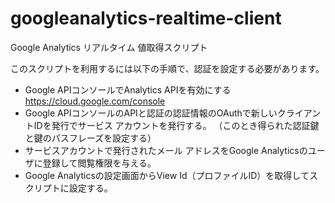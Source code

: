 googleanalytics-realtime-client
===============================

Google Analytics リアルタイム 値取得スクリプト　


このスクリプトを利用するには以下の手順で、認証を設定する必要があります。

* Google APIコンソールでAnalytics APIを有効にする
  https://cloud.google.com/console
* Google APIコンソールのAPIと認証の認証情報のOAuthで新しいクライアントIDを発行でサービス アカウントを発行する。
（このとき得られた認証鍵と鍵のパスフレーズを設定する）
* サービスアカウントで発行されたメール アドレスをGoogle Analyticsのユーザに登録して閲覧権限を与える。
* Google Analyticsの設定画面からView Id（プロファイルID）を取得してスクリプトに設定する。
 

